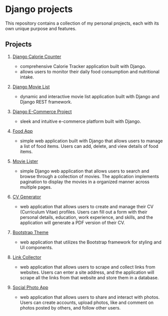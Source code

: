 # Django projects

This repository contains a collection of my personal projects, each with its own unique purpose and features.

## Projects
1. [Django Calorie Counter](calorie_counter/)
   - comprehensive Calorie Tracker application built with Django.
   - allows users to monitor their daily food consumption and nutritional intake.
  
2. [Django Movie List](django_rest_framework/)
   - dynamic and interactive movie list application built with Django and Django REST framework.
  
3. [Django E-Commerce Project](ecom_site/)
   - sleek and intuitive e-commerce platform built with Django.
  
4. [Food App](my_site/)
   - simple web application built with Django that allows users to manage a list of food items. Users can add, delete, and view details of food items.
  
5. [Movie Lister](new_pro/)
   - simple Django web application that allows users to search and browse through a collection of movies. The application implements pagination to display the movies in a organized manner across multiple pages.
  
6. [CV Generator](pdf/cv_gen)
   - web application that allows users to create and manage their CV (Curriculum Vitae) profiles. Users can fill out a form with their personal details, education, work experience, and skills, and the application will generate a PDF version of their CV.
  
7. [Bootstrap Theme](project_crm/crm)
   - web application that utilizes the Bootstrap framework for styling and UI components.
  
8. [Link Collector](scraper/)
   - web application that allows users to scrape and collect links from websites. Users can enter a site address, and the application will scrape all the links from that website and store them in a database.
  
9. [Social Photo App](social/social_project)
   - web application that allows users to share and interact with photos. Users can create accounts, upload photos, like and comment on photos posted by others, and follow other users.
  
